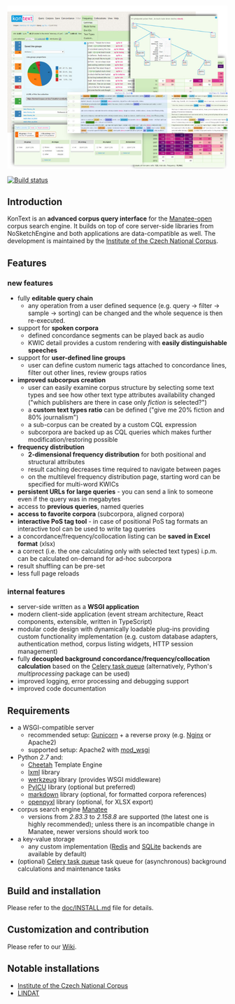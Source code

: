 ![KonText screenshot](https://github.com/czcorpus/kontext/blob/master/doc/images/kontext-screenshot1.jpg)

[![Build status](https://travis-ci.org/czcorpus/kontext.svg?branch=master)](https://travis-ci.org/czcorpus/kontext)

## Introduction

KonText is an **advanced corpus query interface** for the [Manatee-open](http://nlp.fi.muni.cz/trac/noske)
corpus search engine. It builds on top of core server-side libraries from NoSketchEngine and both applications are data-compatible as well. The development is maintained by the [Institute of the Czech National Corpus](http://ucnk.ff.cuni.cz/).

## Features

### new features

* fully **editable query chain**
    * any operation from a user defined sequence (e.g. query -&gt; filter -&gt; sample -&gt; sorting) can be changed 
    and the whole sequence is then re-executed.
* support for **spoken corpora**
    * defined concordance segments can be played back as audio
    * KWIC detail provides a custom rendering with **easily distinguishable speeches**
* support for **user-defined line groups**
    * user can define custom numeric tags attached to concordance lines, filter out other lines, review groups ratios
* **improved subcorpus creation**
    * user can easily examine corpus structure by selecting some text types and see how other text type attributes 
      availability changed ("which publishers are there in case only *fiction* is selected?")
    * a **custom text types ratio** can be defined ("give me 20% fiction and 80% journalism") 
    * a sub-corpus can be created by a custom CQL expression
    * subcorpora are backed up as CQL queries which makes further modification/restoring possible
* **frequency distribution**
    * **2-dimensional frequency distribution** for both positional and structural attributes
    * result caching decreases time required to navigate between pages
    * on the multilevel frequency distribution page, starting word can be specified for multi-word KWICs
* **persistent URLs for large queries** - you can send a link to someone even if the query was in megabytes
* access to **previous queries**, named queries
* **access to favorite corpora** (subcorpora, aligned corpora)
* **interactive PoS tag tool** - in case of positional PoS tag formats an interactive tool can be used to write tag queries
* a concordance/frequency/collocation listing can be **saved in Excel format** (xlsx)
* a correct (i.e. the one calculating only with selected text types) i.p.m. can be calculated on-demand for ad-hoc subcorpora
* result shuffling can be pre-set
* less full page reloads 

### internal features

* server-side written as a **WSGI application**
* modern client-side application (event stream architecture, React components, extensible, written in TypeScript)
* modular code design with dynamically loadable plug-ins providing custom functionality implementation (e.g. custom database
adapters, authentication method, corpus listing widgets, HTTP session management)
* fully **decoupled background concordance/frequency/collocation calculation** based on the 
[Celery task queue](http://www.celeryproject.org/)  (alternatively, Python's *multiprocessing* package can be used)
* improved logging, error processing and debugging support
* improved code documentation


## Requirements

* a WSGI-compatible server
    * recommended setup: [Gunicorn](http://gunicorn.org/) + a reverse proxy (e.g. [Nginx](http://nginx.org/) or Apache2)
    * supported setup: Apache2 with [mod_wsgi](https://code.google.com/p/modwsgi/)
* Python *2.7* and:
    * [Cheetah](http://www.cheetahtemplate.org/) Template Engine
    * [lxml](http://lxml.de/) library
    * [werkzeug](http://werkzeug.pocoo.org/) library (provides WSGI middleware)
    * [PyICU](https://pypi.python.org/pypi/PyICU) library (optional but preferred)
    * [markdown](https://pypi.python.org/pypi/Markdown) library (optional, for formatted corpora references)
    * [openpyxl](https://pythonhosted.org/openpyxl/) library (optional, for XLSX export)
* corpus search engine [Manatee](http://nlp.fi.muni.cz/trac/noske)
    * versions from *2.83.3* to *2.158.8* are supported (the latest one is highly recommended); unless there is an incompatible change in Manatee, newer versions should work too
* a key-value storage
    * any custom implementation ([Redis](http://redis.io/) and [SQLite](https://sqlite.org/) backends are available by default) 
* (optional) [Celery task queue](http://www.celeryproject.org/) task queue for (asynchronous) background calculations and maintenance tasks


## Build and installation

Please refer to the [doc/INSTALL.md](doc/INSTALL.md) file for details.


## Customization and contribution

Please refer to our [Wiki](https://github.com/czcorpus/kontext/wiki/Development-and-customization).

## Notable installations

* [Institute of the Czech National Corpus](https://kontext.korpus.cz/first_form)
* [LINDAT](https://ufal.mff.cuni.cz/lindat-kontext)
